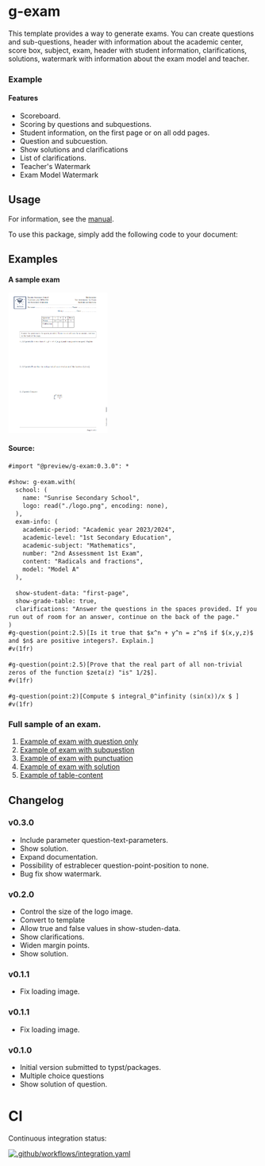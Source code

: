 # g-exam 

This template provides a way to generate exams. You can create questions and sub-questions, header with information about the academic center, score box, subject, exam, header with student information, clarifications, solutions, watermark with information about the exam model and teacher.

### Example

#### Features 

- Scoreboard.
- Scoring by questions and subquestions.
- Student information, on the first page or on all odd pages.
- Question and subcuestion.
- Show solutions and clarifications
- List of clarifications.
- Teacher's Watermark
- Exam Model Watermark

## Usage 

For information, see the [manual](https://github.com/MatheSchool/typst-g-exam/blob/master/doc/g-exam-manual.pdf?raw=true). 

To use this package, simply add the following code to your document:

## Examples 

#### A sample exam

<img src="./gallery/exam-table-content.png" alt="Exam - Table of content" style="width:200px;"/>

#### Source:

```typ
#import "@preview/g-exam:0.3.0": *

#show: g-exam.with(
  school: (
    name: "Sunrise Secondary School",
    logo: read("./logo.png", encoding: none),
  ),
  exam-info: (
    academic-period: "Academic year 2023/2024",
    academic-level: "1st Secondary Education",
    academic-subject: "Mathematics",
    number: "2nd Assessment 1st Exam",
    content: "Radicals and fractions",
    model: "Model A"
  ),
  
  show-student-data: "first-page",
  show-grade-table: true,
  clarifications: "Answer the questions in the spaces provided. If you run out of room for an answer, continue on the back of the page."
)
#g-question(point:2.5)[Is it true that $x^n + y^n = z^n$ if $(x,y,z)$ and $n$ are positive integers?. Explain.] 
#v(1fr)

#g-question(point:2.5)[Prove that the real part of all non-trivial zeros of the function $zeta(z) "is" 1/2$].
#v(1fr)

#g-question(point:2)[Compute $ integral_0^infinity (sin(x))/x $ ]
#v(1fr)
```

### Full sample of an exam.

  1. [Example of exam with question only](examples/exam-002.pdf)
  1. [Example of exam with subquestion](examples/exam-003.pdf)
  1. [Example of exam with punctuation](examples/exam-005.pdf)
  1. [Example of exam with solution](examples/exam-005.pdf)
  1. [Example of table-content](examples/exam-table-content.pdf)

## Changelog

### v0.3.0

- Include parameter question-text-parameters.
- Show solution.
- Expand documentation.
- Possibility of estrablecer question-point-position to none.
- Bug fix show watermark.

### v0.2.0

- Control the size of the logo image.
- Convert to template
- Allow true and false values in show-studen-data.
- Show clarifications.
- Widen margin points.
- Show solution.
<!-- - ⚠️ Breaking changes:
  - ?¿?¿ -->

### v0.1.1

- Fix loading image.

### v0.1.1

- Fix loading image.

### v0.1.0

- Initial version submitted to typst/packages.
- Multiple choice questions
- Show solution of question.

# CI

Continuous integration status:

[![.github/workflows/integration.yaml](https://github.com/MatheSchool/typst-g-exam/actions/workflows/integration.yaml/badge.svg)](https://github.com/MatheSchool/typst-g-exam/actions/workflows/integration.yaml)
